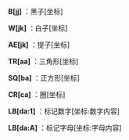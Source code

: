 **B[jj]** ：黑子[坐标]

**W[jk]** ：白子[坐标]

**AE[jk]** ：提子[坐标]

**TR[aa]** ：三角形[坐标]

**SQ[ba]** ：正方形[坐标]

**CR[ca]** ：圈[坐标]

**LB[da:1]** ：标记数字[坐标:数字内容]

**LB[da:A]** ：标记字母[坐标:字母内容]